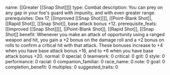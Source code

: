 name: [[Greater [[Snap Shot]]]]
type: Combat
description: You can prey on any gap in your foe's guard with impunity, and with even greater range.
prerequisites: Dex 17, [[Improved [[Snap Shot]]]], [[Point-Blank Shot]], [[Rapid Shot]], [[Snap Shot]], base attack bonus +12.
prerequisite_feats: [[Improved [[Snap Shot]]]], [[Point-Blank Shot]], [[Rapid Shot]], [[Snap Shot]]
benefit: Whenever you make an attack of opportunity using a ranged weapon and hit, you gain a +2 bonus on the damage roll and a +2 bonus on rolls to confirm a critical hit with that attack. These bonuses increase to +4 when you have base attack bonus +16, and to +6 when you have base attack bonus +20.
normal: 0
special: 0
teamwork: 0
critical: 0
grit: 0
style: 0
performance: 0
racial: 0
companion_familiar: 0
race_name: 0
note: 0
goal: 0
completion_benefit: 0
multiples: 0
suggested_traits: 0

